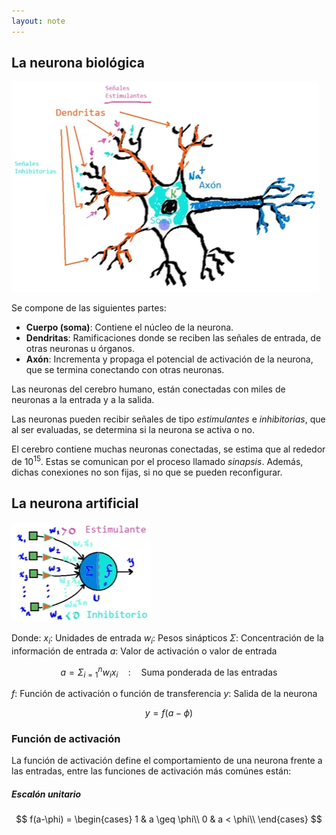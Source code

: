 ```yaml
---
layout: note
---
```


## La neurona biológica
![neurona biológica](../../../img/neuronaBiologica.png)

Se compone de las siguientes partes:
* **Cuerpo (soma)**: Contiene el núcleo de la neurona.
* **Dendritas**: Ramificaciones donde se reciben las señales de entrada, de otras neuronas u órganos.
* **Axón**: Incrementa y propaga el potencial de activación de la neurona, que se termina conectando con otras neuronas.

Las neuronas del cerebro humano, están conectadas con miles de neuronas a la entrada y a la salida.

Las neuronas pueden recibir señales de tipo *estimulantes* e *inhibitorias*, que al ser evaluadas, se determina si la neurona se activa o no.

El cerebro contiene muchas neuronas conectadas, se estima que al rededor de $10^{15}$. Estas se comunican por el proceso llamado *sinapsis*. Además, dichas conexiones no son fijas, si no que se pueden reconfigurar.

## La neurona artificial

![neurona artificial](../../../img/neuronaArtificial.png)

Donde:
$x_i$: Unidades de entrada
$w_i$: Pesos sinápticos
$\Sigma$: Concentración de la información de entrada
$a$: Valor de activación o valor de entrada

$$
a = \Sigma^n_{i=1} w_i x_i\quad:\quad\text{Suma ponderada de las entradas}
$$

$f$: Función de activación o función de transferencia
$y$: Salida de la neurona

$$
y = f(a - \phi)
$$

### Función de activación
La función de activación define el comportamiento de una neurona frente a las entradas, entre las funciones de activación más comúnes están:

##### Escalón unitario

$$
f(a-\phi) = \begin{cases}
    1 & a \geq \phi\\
    0 & a < \phi\\
\end{cases}
$$

